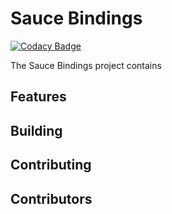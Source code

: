 # Sauce Bindings

[![Codacy Badge](https://api.codacy.com/project/badge/Grade/0b21fa72ecaa4a3c92bf7ac9481f4d7d)](https://app.codacy.com/app/SauceLabs/simple_sauce?utm_source=github.com&utm_medium=referral&utm_content=saucelabs/simple_sauce&utm_campaign=Badge_Grade_Dashboard)

The Sauce Bindings project contains
## Features
## Building
## Contributing
## Contributors

